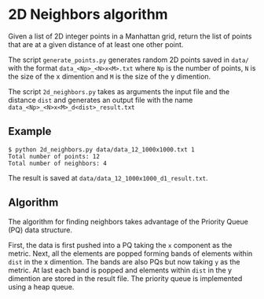 # 2D Neighbors algorithm

Given a list of 2D integer points in a Manhattan grid, return the list of points that are at a given distance of at least one other point.

The script `generate_points.py` generates random 2D points saved in `data/` with the format `data_<Np>_<N>x<M>.txt` where `Np` is the number of points, `N` is the size of the x dimention and `M` is the size of the y dimention. 

The script `2d_neighbors.py` takes as arguments the input file and the distance `dist` and generates an output file with the name `data_<Np>_<N>x<M>_d<dist>_result.txt`

## Example

```
$ python 2d_neighbors.py data/data_12_1000x1000.txt 1
Total number of points: 12
Total number of neighbors: 4
```

The result is saved at `data/data_12_1000x1000_d1_result.txt`.

## Algorithm

The algorithm for finding neighbors takes advantage of the Priority Queue (PQ) data structure. 

First, the data is first pushed into a PQ taking the `x` component as the metric. Next, all the elements are popped forming bands of elements within `dist` in the x dimention. The bands are also PQs but now taking `y` as the metric. At last each band is popped and elements within `dist` in the y dimention are stored in the result file. The priority queue is implemented using a heap queue. 